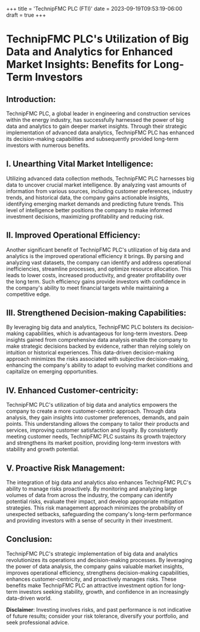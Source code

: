 +++
title = 'TechnipFMC PLC (FTI)'
date = 2023-09-19T09:53:19-06:00
draft = true
+++
# TechnipFMC PLC's Utilization of Big Data and Analytics for Enhanced Market Insights: Benefits for Long-Term Investors

## Introduction:
TechnipFMC PLC, a global leader in engineering and construction services within the energy industry, has successfully harnessed the power of big data and analytics to gain deeper market insights. Through their strategic implementation of advanced data analytics, TechnipFMC PLC has enhanced its decision-making capabilities and subsequently provided long-term investors with numerous benefits.

## I. Unearthing Vital Market Intelligence:
Utilizing advanced data collection methods, TechnipFMC PLC harnesses big data to uncover crucial market intelligence. By analyzing vast amounts of information from various sources, including customer preferences, industry trends, and historical data, the company gains actionable insights, identifying emerging market demands and predicting future trends. This level of intelligence better positions the company to make informed investment decisions, maximizing profitability and reducing risk.

## II. Improved Operational Efficiency:
Another significant benefit of TechnipFMC PLC's utilization of big data and analytics is the improved operational efficiency it brings. By parsing and analyzing vast datasets, the company can identify and address operational inefficiencies, streamline processes, and optimize resource allocation. This leads to lower costs, increased productivity, and greater profitability over the long term. Such efficiency gains provide investors with confidence in the company's ability to meet financial targets while maintaining a competitive edge.

## III. Strengthened Decision-making Capabilities:
By leveraging big data and analytics, TechnipFMC PLC bolsters its decision-making capabilities, which is advantageous for long-term investors. Deep insights gained from comprehensive data analysis enable the company to make strategic decisions backed by evidence, rather than relying solely on intuition or historical experiences. This data-driven decision-making approach minimizes the risks associated with subjective decision-making, enhancing the company's ability to adapt to evolving market conditions and capitalize on emerging opportunities.

## IV. Enhanced Customer-centricity:
TechnipFMC PLC's utilization of big data and analytics empowers the company to create a more customer-centric approach. Through data analysis, they gain insights into customer preferences, demands, and pain points. This understanding allows the company to tailor their products and services, improving customer satisfaction and loyalty. By consistently meeting customer needs, TechnipFMC PLC sustains its growth trajectory and strengthens its market position, providing long-term investors with stability and growth potential.

## V. Proactive Risk Management:
The integration of big data and analytics also enhances TechnipFMC PLC's ability to manage risks proactively. By monitoring and analyzing large volumes of data from across the industry, the company can identify potential risks, evaluate their impact, and develop appropriate mitigation strategies. This risk management approach minimizes the probability of unexpected setbacks, safeguarding the company's long-term performance and providing investors with a sense of security in their investment.

## Conclusion:
TechnipFMC PLC's strategic implementation of big data and analytics revolutionizes its operations and decision-making processes. By leveraging the power of data analysis, the company gains valuable market insights, improves operational efficiency, strengthens decision-making capabilities, enhances customer-centricity, and proactively manages risks. These benefits make TechnipFMC PLC an attractive investment option for long-term investors seeking stability, growth, and confidence in an increasingly data-driven world.


**Disclaimer**: Investing involves risks, and past performance is not indicative of future results; consider your risk tolerance, diversify your portfolio, and seek professional advice.
